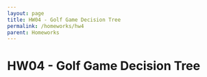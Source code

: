 ```yaml
---
layout: page
title: HW04 - Golf Game Decision Tree
permalink: /homeworks/hw4
parent: Homeworks
---
```


# HW04 - Golf Game Decision Tree